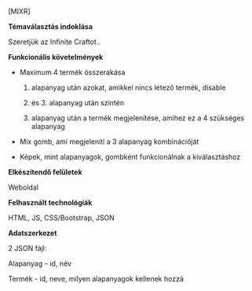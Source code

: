 [MIXR] 

**Témaválasztás indoklása**

Szeretjük az Infinite Craftot.. 

**Funkcionális követelmények** 

- Maximum 4 termék összerakása 

    1. alapanyag után azokat, amikkel nincs létező termék, disable 

    2. és 3. alapanyag után szintén 

    4. alapanyag után a termék megjelenítése, amihez ez a 4 szükséges alapanyag 

- Mix gomb, ami megjeleníti a 3 alapanyag kombinációját 

- Képek, mint alapanyagok, gombként funkcionálnak a kiválasztáshoz 

**Elkészítendő felületek** 

Weboldal 

**Felhasznált technológiák** 

HTML, JS, CSS/Bootstrap, JSON 

**Adatszerkezet** 

2 JSON fájl: 

  Alapanyag – id, név 

  Termék - id, neve, milyen alapanyagok kellenek hozzá 

